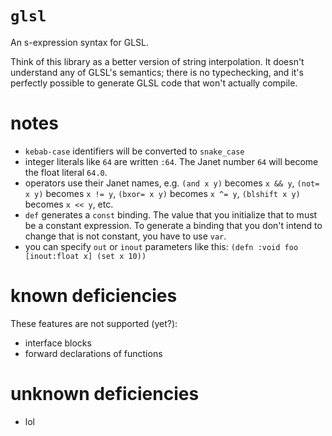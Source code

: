 # `glsl`

An s-expression syntax for GLSL.

Think of this library as a better version of string interpolation. It doesn't understand any of GLSL's semantics; there is no typechecking, and it's perfectly possible to generate GLSL code that won't actually compile.

# notes

- `kebab-case` identifiers will be converted to `snake_case`
- integer literals like `64` are written `:64`. The Janet number `64` will become the float literal `64.0`.
- operators use their Janet names, e.g. `(and x y)` becomes `x && y`, `(not= x y)` becomes `x != y`, `(bxor= x y)` becomes `x ^= y`, `(blshift x y)` becomes `x << y`, etc.
- `def` generates a `const` binding. The value that you initialize that to must be a constant expression. To generate a binding that you don't intend to change that is not constant, you have to use `var`.
- you can specify `out` or `inout` parameters like this: `(defn :void foo [inout:float x] (set x 10))`

# known deficiencies

These features are not supported (yet?):

- interface blocks
- forward declarations of functions

# unknown deficiencies

- lol
